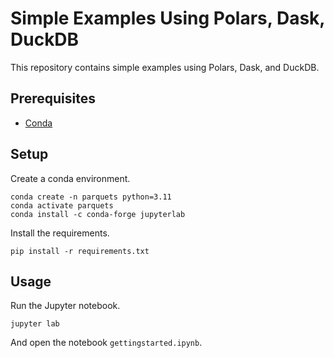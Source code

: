 # Simple Examples Using Polars, Dask, DuckDB

This repository contains simple examples using Polars, Dask, and DuckDB.

## Prerequisites

- [Conda](https://docs.conda.io/en/latest/miniconda.html)

## Setup

Create a conda environment.

```
conda create -n parquets python=3.11
conda activate parquets
conda install -c conda-forge jupyterlab
```

Install the requirements.

```
pip install -r requirements.txt
```

## Usage

Run the Jupyter notebook.

```
jupyter lab
```

And open the notebook `gettingstarted.ipynb`.
